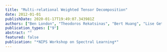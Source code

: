 ```yaml
---
title: "Multi-relational Weighted Tensor Decomposition"
date: 2012-01-01
publishDate: 2020-01-17T19:49:07.343981Z
authors: ["Ben London", "Theodoros Rekatsinas", "Bert Huang", "Lise Getoor"]
publication_types: ["9"]
abstract: ""
featured: false
publication: "*NIPS Workshop on Spectral Learning*"
---
```


